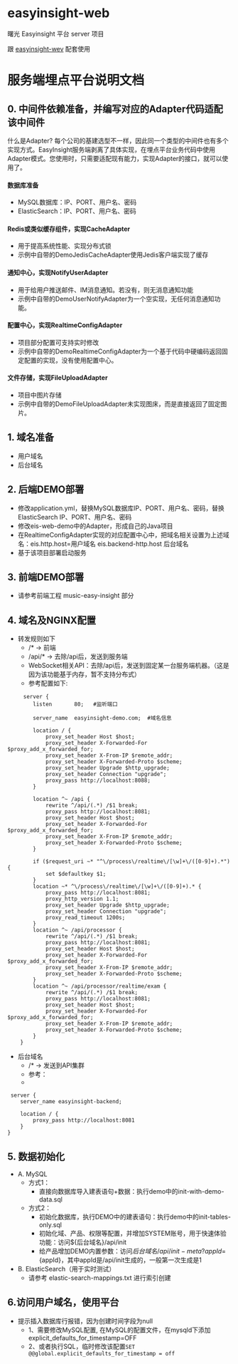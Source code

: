# easyinsight-web

曙光 Easyinsight 平台 server 项目

跟 [easyinsight-wev](https://github.com/eventtracing/easyinsight-web) 配套使用

# 服务端埋点平台说明文档

## 0. 中间件依赖准备，并编写对应的Adapter代码适配该中间件

什么是Adapter?
每个公司的基建选型不一样，因此同一个类型的中间件也有多个实现方式。EasyInsight服务端剥离了具体实现，在埋点平台业务代码中使用Adapter模式。您使用时，只需要适配现有能力，实现Adapter的接口，就可以使用了。

#### 数据库准备

* MySQL数据库：IP、PORT、用户名、密码
* ElasticSearch：IP、PORT、用户名、密码

#### Redis或类似缓存组件，实现CacheAdapter

* 用于提高系统性能、实现分布式锁
* 示例中自带的DemoJedisCacheAdapter使用Jedis客户端实现了缓存

#### 通知中心，实现NotifyUserAdapter

* 用于给用户推送邮件、IM消息通知。若没有，则无消息通知功能
* 示例中自带的DemoUserNotifyAdapter为一个空实现，无任何消息通知功能。

#### 配置中心，实现RealtimeConfigAdapter

* 项目部分配置可支持实时修改
* 示例中自带的DemoRealtimeConfigAdapter为一个基于代码中硬编码返回固定配置的实现，没有使用配置中心。

#### 文件存储，实现FileUploadAdapter

* 项目中图片存储
* 示例中自带的DemoFileUploadAdapter未实现图床，而是直接返回了固定图片。

## 1. 域名准备

* 用户域名
* 后台域名

## 2. 后端DEMO部署

* 修改application.yml，替换MySQL数据库IP、PORT、用户名、密码，替换ElasticSearch IP、PORT、用户名、密码
* 修改eis-web-demo中的Adapter，形成自己的Java项目
* 在RealtimeConfigAdapter实现的对应配置中心中，把域名相关设置为上述域名：eis.http.host=用户域名 eis.backend-http.host 后台域名
* 基于该项目部署启动服务

## 3. 前端DEMO部署

* 请参考前端工程 music-easy-insight 部分

## 4. 域名及NGINX配置

* 转发规则如下
    * /* -> 前端
    * /api/* -> 去除/api后，发送到服务端
    * WebSocket相关API：去除/api后，发送到固定某一台服务端机器。（这是因为该功能基于内存，暂不支持分布式）
    * 参考配置如下:

```
     server {
        listen       80;   #监听端口
        
        server_name  easyinsight-demo.com;  #域名信息

        location / {
            proxy_set_header Host $host;
            proxy_set_header X-Forwarded-For $proxy_add_x_forwarded_for;
            proxy_set_header X-From-IP $remote_addr;
            proxy_set_header X-Forwarded-Proto $scheme;
            proxy_set_header Upgrade $http_upgrade;
            proxy_set_header Connection "upgrade";
            proxy_pass http://localhost:8088;
        }

        location ^~ /api {
            rewrite ^/api/(.*) /$1 break;
            proxy_pass http://localhost:8081;
            proxy_set_header Host $host;
            proxy_set_header X-Forwarded-For $proxy_add_x_forwarded_for;
            proxy_set_header X-From-IP $remote_addr;
            proxy_set_header X-Forwarded-Proto $scheme;
        }

        if ($request_uri ~* "^\/process\/realtime\/[\w]+\/([0-9]+).*") {
            set $defaultkey $1;
        }
        location ~* ^\/process\/realtime\/[\w]+\/([0-9]+).* {
            proxy_pass http://localhost:8081;
            proxy_http_version 1.1;
            proxy_set_header Upgrade $http_upgrade;
            proxy_set_header Connection "upgrade";
            proxy_read_timeout 1200s; 
        }
        location ^~ /api/processor {
            rewrite ^/api/(.*) /$1 break;
            proxy_pass http://localhost:8081;
            proxy_set_header Host $host;
            proxy_set_header X-Forwarded-For $proxy_add_x_forwarded_for;
            proxy_set_header X-From-IP $remote_addr;
            proxy_set_header X-Forwarded-Proto $scheme;
        }
        location ^~ /api/processor/realtime/exam {
            rewrite ^/api/(.*) /$1 break;
            proxy_pass http://localhost:8081;
            proxy_set_header Host $host;
            proxy_set_header X-Forwarded-For $proxy_add_x_forwarded_for;
            proxy_set_header X-From-IP $remote_addr;
            proxy_set_header X-Forwarded-Proto $scheme;
        }
    }
```

* 后台域名
    * /* -> 发送到API集群
    * 参考：
    *
```
 server {
    server_name easyinsight-backend;

    location / {
        proxy_pass http://localhost:8081
    }
}
```

## 5. 数据初始化

* A. MySQL
  * 方式1：
    * 直接向数据库导入建表语句+数据：执行demo中的init-with-demo-data.sql
  * 方式2：
    * 初始化数据库，执行DEMO中的建表语句：执行demo中的init-tables-only.sql
    * 初始化域、产品、权限等配置，并增加SYSTEM账号，用于快速体验功能：访问${后台域名}/api/init
    * 给产品增加DEMO内置参数：访问${后台域名}/api/init-meta?appId=${appId}，其中appId是/api/init生成的，一般第一次生成是1
* B. ElasticSearch（用于实时测试）
  *  请参考 elastic-search-mappings.txt 进行索引创建

## 6.访问用户域名，使用平台

* 提示插入数据库行报错，因为创建时间字段为null
  * 1、需要修改MySQL配置, 在MySQL的配置文件，在mysqld下添加 explicit_defaults_for_timestamp=OFF
  * 2、或者执行SQL，临时修改该配置`SET @@global.explicit_defaults_for_timestamp = off`